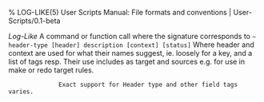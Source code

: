 % LOG-LIKE(5) User Scripts Manual: File formats and conventions | User-Scripts/0.1-beta


*Log-Like*        A command or function call where the signature corresponds to
                  ```
                  ~ header-type [header] description [context] [status]
                  ```
                  Where header and context are used for what their names
                  suggest, ie. loosely for a key, and a list of tags resp.
                  Their use includes as target and sources e.g. for use in
                  make or redo target rules.

                  Exact support for Header type and other field tags varies.
